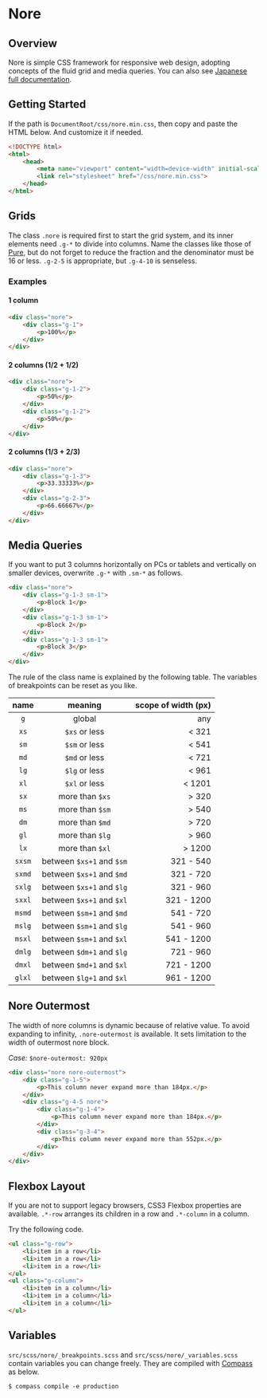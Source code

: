 # Nore

## Overview

Nore is simple CSS framework for responsive web design, adopting concepts of the fluid grid and media queries. You can also see [Japanese full documentation](http://wazly.net/app/nore).

## Getting Started

If the path is `DocumentRoot/css/nore.min.css`, then copy and paste the HTML below. And customize it if needed.

```html
<!DOCTYPE html>
<html>
    <head>
        <meta name="viewport" content="width=device-width" initial-scale="1" maximum-scale="1" user-scalable="no">
        <link rel="stylesheet" href="/css/nore.min.css">
    </head>
</html>
```

## Grids

The class `.nore` is required first to start the grid system, and its inner elements need `.g-*` to divide into columns.
Name the classes like those of [Pure](http://purecss.io/grids/), but do not forget to reduce the fraction and the denominator must be 16 or less.
`.g-2-5` is appropriate, but `.g-4-10` is senseless.

### Examples

#### 1 column

```html
<div class="nore">
    <div class="g-1">
        <p>100%</p>
    </div>
</div>
```

#### 2 columns (1/2 + 1/2)

```html
<div class="nore">
    <div class="g-1-2">
        <p>50%</p>
    </div>
    <div class="g-1-2">
        <p>50%</p>
    </div>
</div>
```

#### 2 columns (1/3 + 2/3)

```html
<div class="nore">
    <div class="g-1-3">
        <p>33.33333%</p>
    </div>
    <div class="g-2-3">
        <p>66.66667%</p>
    </div>
</div>
```

## Media Queries

If you want to put 3 columns horizontally on PCs or tablets and vertically on smaller devices, overwrite `.g-*` with `.sm-*` as follows.

```html
<div class="nore">
    <div class="g-1-3 sm-1">
        <p>Block 1</p>
    </div>
    <div class="g-1-3 sm-1">
        <p>Block 2</p>
    </div>
    <div class="g-1-3 sm-1">
        <p>Block 3</p>
    </div>
</div>
```

The rule of the class name is explained by the following table.
The variables of breakpoints can be reset as you like.

|name  |meaning                  |scope of width (px)|
|:----:|:-----------------------:|------------------:|
|`g`   |global                   |any                |
|`xs`  |`$xs` or less            |<  321             |
|`sm`  |`$sm` or less            |<  541             |
|`md`  |`$md` or less            |<  721             |
|`lg`  |`$lg` or less            |<  961             |
|`xl`  |`$xl` or less            |< 1201             |
|`sx`  |more than `$xs`          |>  320             |
|`ms`  |more than `$sm`          |>  540             |
|`dm`  |more than `$md`          |>  720             |
|`gl`  |more than `$lg`          |>  960             |
|`lx`  |more than `$xl`          |>  1200            |
|`sxsm`|between `$xs+1` and `$sm`|321 -  540         |
|`sxmd`|between `$xs+1` and `$md`|321 -  720         |
|`sxlg`|between `$xs+1` and `$lg`|321 -  960         |
|`sxxl`|between `$xs+1` and `$xl`|321 - 1200         |
|`msmd`|between `$sm+1` and `$md`|541 -  720         |
|`mslg`|between `$sm+1` and `$lg`|541 -  960         |
|`msxl`|between `$sm+1` and `$xl`|541 - 1200         |
|`dmlg`|between `$dm+1` and `$lg`|721 -  960         |
|`dmxl`|between `$md+1` and `$xl`|721 - 1200         |
|`glxl`|between `$lg+1` and `$xl`|961 - 1200         |

## Nore Outermost

The width of nore columns is dynamic because of relative value. To avoid expanding to infinity, `.nore-outermost` is available. It sets limitation to the width of outermost nore block.

*Case:* `$nore-outermost: 920px`

```html
<div class="nore nore-outermost">
    <div class="g-1-5">
        <p>This column never expand more than 184px.</p>
    </div>
    <div class="g-4-5 nore">
        <div class="g-1-4">
            <p>This column never expand more than 184px.</p>
        </div>
        <div class="g-3-4">
            <p>This column never expand more than 552px.</p>
        </div>
    </div>
</div>
```

## Flexbox Layout

If you are not to support legacy browsers, CSS3 Flexbox properties are available. `.*-row` arranges its children in a row and `.*-column` in a column.

Try the following code.

```html
<ul class="g-row">
    <li>item in a row</li>
    <li>item in a row</li>
    <li>item in a row</li>
</ul>
<ul class="g-column">
    <li>item in a column</li>
    <li>item in a column</li>
    <li>item in a column</li>
</ul>
```

## Variables

`src/scss/nore/_breakpoints.scss` and `src/scss/nore/_variables.scss` contain variables you can change freely. They are compiled with [Compass](http://compass-style.org/) as below.

```console
$ compass compile -e production
```
